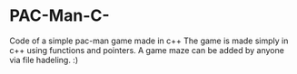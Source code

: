 # PAC-Man-C-
Code of a simple pac-man game made in c++
The game is made simply in c++ using functions and pointers.
A game maze can be added by anyone via file hadeling.
:) 
